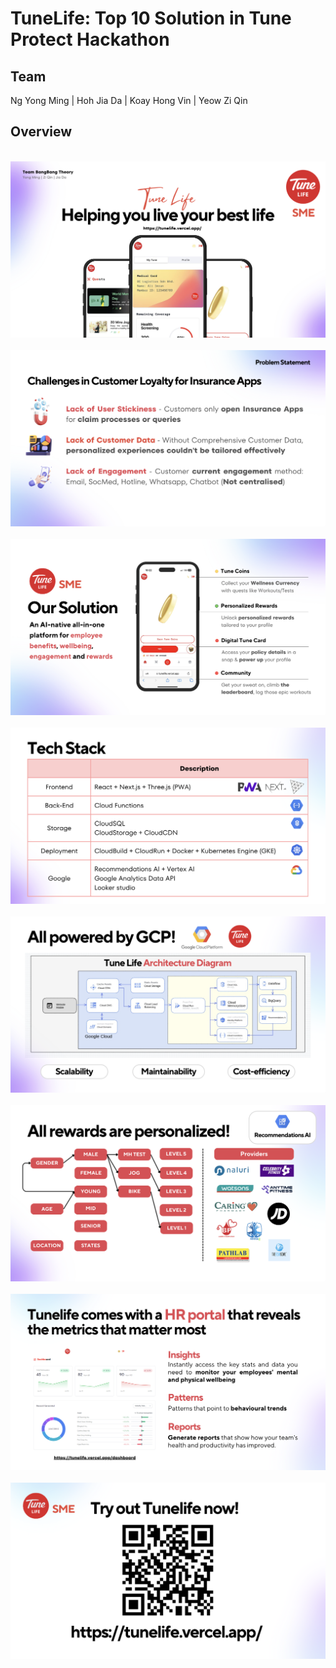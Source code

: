 # TuneLife: Top 10 Solution in Tune Protect Hackathon

## Team

Ng Yong Ming | Hoh Jia Da | Koay Hong Vin | Yeow Zi Qin

## Overview

<br/>

<div align="center">
    <img src="./asset/1.png">
</div>

<br/>

<div align="center">
    <img src="./asset/2.png">
</div>

<br/>

<div align="center">
    <img src="./asset/3.png">
</div>

<br/>

<div align="center">
    <img src="./asset/4.png">
</div>

<br/>

<div align="center">
    <img src="./asset/5.png">
</div>

<br/>

<div align="center">
    <img src="./asset/6.png">
</div>

<br/>

<div align="center">
    <img src="./asset/7.png">
</div>

<br/>

<div align="center">
    <img src="./asset/8.png">
</div>

<!-- ## Aknowledgement -->
